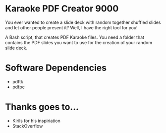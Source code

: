 # Karaoke PDF Creator 9000

You ever wanted to create a slide deck with random together shuffled slides and let other people present it? Well, I have the right tool for you!

A Bash script, that creates PDF Karaoke files. You need a folder that contains the PDF slides you want to use for the creation of your random slide deck.

# Software Dependencies
* pdftk
* pdfpc

# Thanks goes to...
* Kirils for his inspiriation
* StackOverflow
